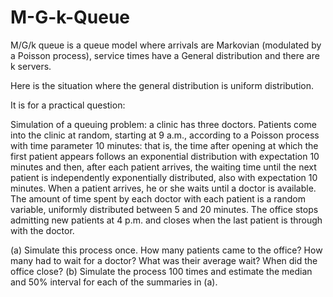 # M-G-k-Queue
M/G/k queue is a queue model where arrivals are Markovian (modulated by a Poisson process), service times have a General distribution and there are k servers. 

Here is the situation where the general distribution is uniform distribution.

It is for a practical question:

Simulation of a queuing problem: a clinic has three doctors. Patients come into the clinic at random, starting at 9 a.m., according to a Poisson process with time parameter 10 minutes: that is, the time after opening at which the first patient appears follows an exponential distribution with expectation 10 minutes and then, after each patient arrives, the waiting time until the next patient is independently exponentially distributed, also with expectation 10 minutes. When a patient arrives, he or she waits until a doctor is available. The amount of time spent by each doctor with each patient is a random variable, uniformly distributed between 5 and 20 minutes. The office stops admitting new patients at 4 p.m. and closes when the last patient is through with the doctor.

(a) Simulate this process once. How many patients came to the office? How many had to wait for a doctor? What was their average wait? When did the office close?
(b) Simulate the process 100 times and estimate the median and 50% interval for each of the summaries in (a).
